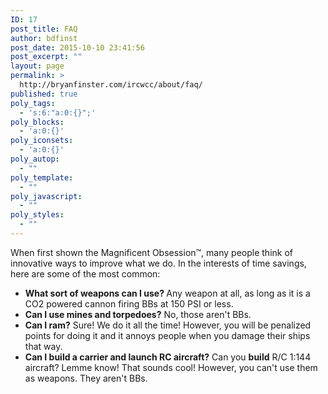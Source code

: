 ```yaml
---
ID: 17
post_title: FAQ
author: bdfinst
post_date: 2015-10-10 23:41:56
post_excerpt: ""
layout: page
permalink: >
  http://bryanfinster.com/ircwcc/about/faq/
published: true
poly_tags:
  - 's:6:"a:0:{}";'
poly_blocks:
  - 'a:0:{}'
poly_iconsets:
  - 'a:0:{}'
poly_autop:
  - ""
poly_template:
  - ""
poly_javascript:
  - ""
poly_styles:
  - ""
---
```

When first shown the Magnificent Obsession™, many people think of innovative ways to improve what we do. In the interests of time savings, here are some of the most common:
<ul>
	<li><strong>What sort of weapons can I use? </strong>Any weapon at all, as long as it is a CO2 powered cannon firing BBs at 150 PSI or less.</li>
	<li><strong>Can I use mines and torpedoes?</strong> No, those aren't BBs.</li>
	<li><strong>Can I ram?</strong> Sure! We do it all the time! However, you will be penalized points for doing it and it annoys people when you damage their ships that way.</li>
	<li><strong>Can I build a carrier and launch RC aircraft?</strong> Can you <strong>build</strong> R/C 1:144 aircraft? Lemme know! That sounds cool! However, you can't use them as weapons. They aren't BBs.</li>
</ul>